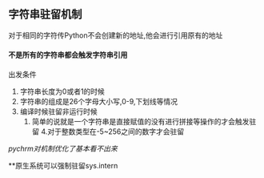 ## 字符串驻留机制
对于相同的字符传Python不会创建新的地址,他会进行引用原有的地址
#### 不是所有的字符串都会触发字符串引用
出发条件
1. 字符串长度为0或者1的时候
2. 字符串的组成是26个字母大小写,0-9,下划线等情况
3. 编译时候驻留非运行时候
	1. 简单的说就是一个字符串是直接赋值的没有进行拼接等操作的才会触发驻留
4.对于整数类型在-5~256之间的数字才会驻留 

$pychrm对机制优化了基本看不出来$

**原生系统可以强制驻留sys.intern